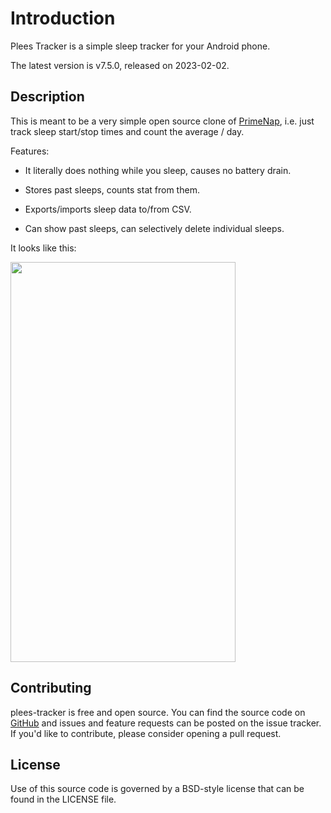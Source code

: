 # Introduction

Plees Tracker is a simple sleep tracker for your Android phone.

The latest version is v7.5.0, released on 2023-02-02.

## Description

This is meant to be a very simple open source clone of
[PrimeNap](https://play.google.com/store/apps/details?id=com.primenap), i.e. just track sleep
start/stop times and count the average / day.

Features:

- It literally does nothing while you sleep, causes no battery drain.

- Stores past sleeps, counts stat from them.

- Exports/imports sleep data to/from CSV.

- Can show past sleeps, can selectively delete individual sleeps.

It looks like this:

<img src="https://vmiklos.hu/plees-tracker/app/1.png"
    width="360"
    height="640">

## Contributing

plees-tracker is free and open source. You can find the source code on
[GitHub](https://github.com/vmiklos/plees-tracker) and issues and feature requests can be posted on
the issue tracker. If you'd like to contribute, please consider opening a pull request.

## License

Use of this source code is governed by a BSD-style license that can be found in
the LICENSE file.
